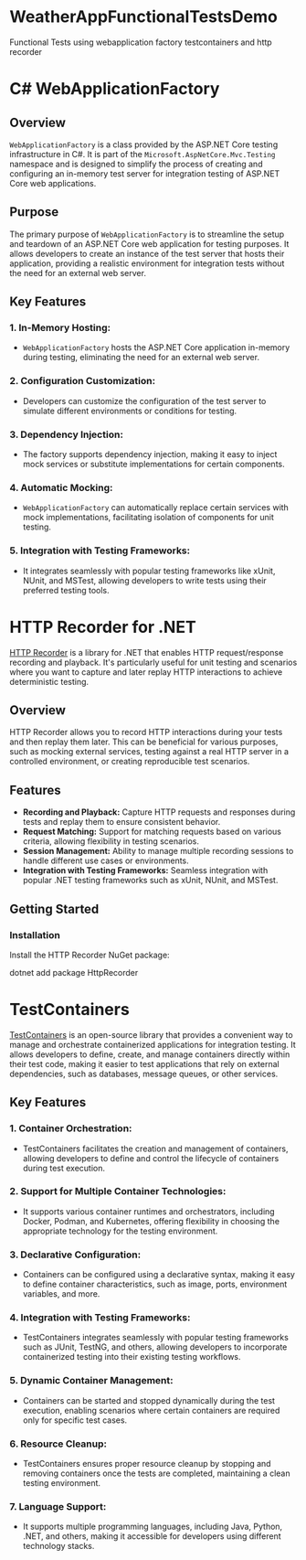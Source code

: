 # WeatherAppFunctionalTestsDemo
Functional Tests using webapplication factory testcontainers and http recorder

# C# WebApplicationFactory

## Overview

`WebApplicationFactory` is a class provided by the ASP.NET Core testing infrastructure in C#. It is part of the `Microsoft.AspNetCore.Mvc.Testing` namespace and is designed to simplify the process of creating and configuring an in-memory test server for integration testing of ASP.NET Core web applications.

## Purpose

The primary purpose of `WebApplicationFactory` is to streamline the setup and teardown of an ASP.NET Core web application for testing purposes. It allows developers to create an instance of the test server that hosts their application, providing a realistic environment for integration tests without the need for an external web server.

## Key Features

### 1. **In-Memory Hosting:**
   - `WebApplicationFactory` hosts the ASP.NET Core application in-memory during testing, eliminating the need for an external web server.

### 2. **Configuration Customization:**
   - Developers can customize the configuration of the test server to simulate different environments or conditions for testing.

### 3. **Dependency Injection:**
   - The factory supports dependency injection, making it easy to inject mock services or substitute implementations for certain components.

### 4. **Automatic Mocking:**
   - `WebApplicationFactory` can automatically replace certain services with mock implementations, facilitating isolation of components for unit testing.

### 5. **Integration with Testing Frameworks:**
   - It integrates seamlessly with popular testing frameworks like xUnit, NUnit, and MSTest, allowing developers to write tests using their preferred testing tools.


# HTTP Recorder for .NET

[HTTP Recorder](https://github.com/nventive/HttpRecorder) is a library for .NET that enables HTTP request/response recording and playback. It's particularly useful for unit testing and scenarios where you want to capture and later replay HTTP interactions to achieve deterministic testing.

## Overview

HTTP Recorder allows you to record HTTP interactions during your tests and then replay them later. This can be beneficial for various purposes, such as mocking external services, testing against a real HTTP server in a controlled environment, or creating reproducible test scenarios.

## Features

- **Recording and Playback:** Capture HTTP requests and responses during tests and replay them to ensure consistent behavior.
- **Request Matching:** Support for matching requests based on various criteria, allowing flexibility in testing scenarios.
- **Session Management:** Ability to manage multiple recording sessions to handle different use cases or environments.
- **Integration with Testing Frameworks:** Seamless integration with popular .NET testing frameworks such as xUnit, NUnit, and MSTest.

## Getting Started

### Installation

Install the HTTP Recorder NuGet package:


dotnet add package HttpRecorder

# TestContainers

[TestContainers](https://www.testcontainers.org/) is an open-source library that provides a convenient way to manage and orchestrate containerized applications for integration testing. It allows developers to define, create, and manage containers directly within their test code, making it easier to test applications that rely on external dependencies, such as databases, message queues, or other services.

## Key Features

### 1. **Container Orchestration:**
   - TestContainers facilitates the creation and management of containers, allowing developers to define and control the lifecycle of containers during test execution.

### 2. **Support for Multiple Container Technologies:**
   - It supports various container runtimes and orchestrators, including Docker, Podman, and Kubernetes, offering flexibility in choosing the appropriate technology for the testing environment.

### 3. **Declarative Configuration:**
   - Containers can be configured using a declarative syntax, making it easy to define container characteristics, such as image, ports, environment variables, and more.

### 4. **Integration with Testing Frameworks:**
   - TestContainers integrates seamlessly with popular testing frameworks such as JUnit, TestNG, and others, allowing developers to incorporate containerized testing into their existing testing workflows.

### 5. **Dynamic Container Management:**
   - Containers can be started and stopped dynamically during the test execution, enabling scenarios where certain containers are required only for specific test cases.

### 6. **Resource Cleanup:**
   - TestContainers ensures proper resource cleanup by stopping and removing containers once the tests are completed, maintaining a clean testing environment.

### 7. **Language Support:**
   - It supports multiple programming languages, including Java, Python, .NET, and others, making it accessible for developers using different technology stacks.
